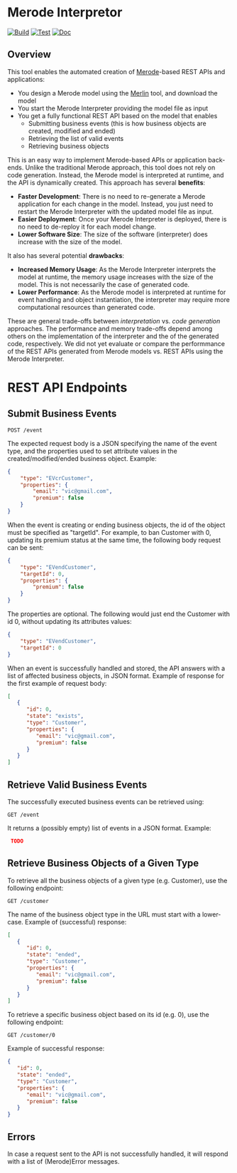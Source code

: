 # Merode Interpretor
[![Build](https://github.com/AmaVic/merode/actions/workflows/build.yml/badge.svg)](https://github.com/AmaVic/merode/actions/workflows/build.yml) [![Test](https://github.com/AmaVic/merode/actions/workflows/test.yml/badge.svg)](https://github.com/AmaVic/merode/actions/workflows/test.yml) [![Doc](https://github.com/AmaVic/merode/actions/workflows/doc.yml/badge.svg)](https://github.com/AmaVic/merode/actions/workflows/doc.yml)
## Overview 
This tool enables the automated creation of [Merode](http://merode.econ.kuleuven.be)-based REST APIs and applications:
* You design a Merode model using the [Merlin](https://merlin-academic.com) tool, and download the model
* You start the Merode Interpreter providing the model file as input
* You get a fully functional REST API based on the model that enables
  * Submitting business events (this is how business objects are created, modified and ended)
  * Retrieving the list of valid events
  * Retrieving business objects

This is an easy way to implement Merode-based APIs or application back-ends.
Unlike the traditional Merode approach, this tool does not rely on code generation. Instead, the Merode model is interpreted at runtime, and the API is dynamically created.
This approach has several **benefits**:
* **Faster Development**: There is no need to re-generate a Merode application for each change in the model. Instead, you just need to restart the Merode Interpreter with the updated model file as input.
* **Easier Deployment**: Once your Merode Interpreter is deployed, there is no need to de-reploy it for each model change. 
* **Lower Software Size**: The size of the software (interpreter) does increase with the size of the model.

It also has several potential **drawbacks**:
* **Increased Memory Usage**: As the Merode Interpreter interprets the model at runtime, the memory usage increases with the size of the model. This is not necessarily the case of generated code.
* **Lower Performance**: As the Merode model is interpreted at runtime for event handling and object instantiation, the interpreter may require more computational resources than generated code.

These are general trade-offs between _interpretation_ vs. _code generation_ approaches. The performance and memory trade-offs depend among others on the implementation of the interpreter and the of the generated code, respectively. We did not yet evaluate or compare the performmance of the REST APIs generated from Merode models vs. REST APIs using the Merode Interpreter.

# REST API Endpoints
## Submit Business Events
```
POST /event
```
The expected request body is a JSON specifying the name of the event type, and the properties used to set attribute values in the created/modified/ended business object. Example:
```json
{
    "type": "EVcrCustomer",
    "properties": {
        "email": "vic@gmail.com",
        "premium": false
    }
}
```

When the event is creating or ending business objects, the id of the object must be specified as "targetId". For example, to ban Customer with 0, updating its premium status at the same time, the following body request can be sent:
```json
{
    "type": "EVendCustomer",
    "targetId": 0,
    "properties": {
        "premium": false
    }
}
```

The properties are optional. The following would just end the Customer with id 0, without updating its attributes values:
```json
{
    "type": "EVendCustomer",
    "targetId": 0
}
```

When an event is successfully handled and stored, the API answers with a list of affected business objects, in JSON format. Example of response for the first example of request body:
```json
[
   {
      "id": 0,
      "state": "exists",
      "type": "Customer",
      "properties": {
         "email": "vic@gmail.com",
         "premium": false
      }
   }
]
```

## Retrieve Valid Business Events
The successfully executed business events can be retrieved using:
```
GET /event
```

It returns a (possibly empty) list of events in a JSON format. Example:
```json
 TODO
```

## Retrieve Business Objects of a Given Type
To retrieve all the business objects of a given type (e.g. Customer), use the following endpoint:
```
GET /customer
```
The name of the business object type in the URL must start with a lower-case. Example of (successful) response:
```json
[
   {
      "id": 0,
      "state": "ended",
      "type": "Customer",
      "properties": {
         "email": "vic@gmail.com",
         "premium": false
      }
   }
]
```

To retrieve a specific business object based on its id (e.g. 0), use the following endpoint:
```
GET /customer/0
```
Example of successful response:
```json
{
   "id": 0,
   "state": "ended",
   "type": "Customer",
   "properties": {
      "email": "vic@gmail.com",
      "premium": false
   }
}
```

## Errors
In case a request sent to the API is not successfully handled, it will respond with a list of (Merode)Error messages.





